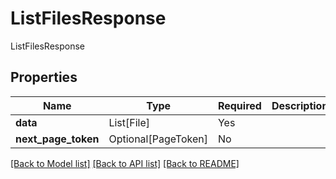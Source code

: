 # ListFilesResponse

ListFilesResponse

## Properties
| Name | Type | Required | Description |
| ------------ | ------------- | ------------- | ------------- |
**data** | List[File] | Yes |  |
**next_page_token** | Optional[PageToken] | No |  |


[[Back to Model list]](../../README.md#documentation-for-models) [[Back to API list]](../../README.md#documentation-for-api-endpoints) [[Back to README]](../../README.md)
